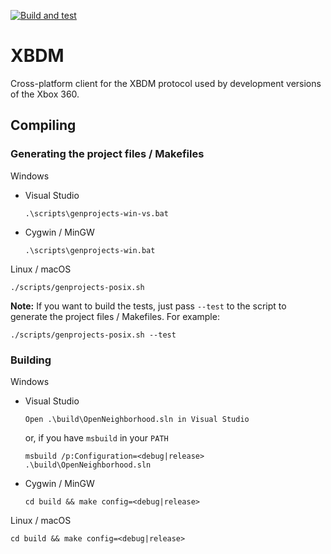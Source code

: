 [![Build and test](https://github.com/ClementDreptin/XBDM/actions/workflows/build-and-test.yml/badge.svg)](https://github.com/ClementDreptin/XBDM/actions/workflows/build-and-test.yml)

# XBDM
Cross-platform client for the XBDM protocol used by development versions of the Xbox 360.

## Compiling

### Generating the project files / Makefiles

Windows
- Visual Studio
    ```
    .\scripts\genprojects-win-vs.bat
    ```
- Cygwin / MinGW
    ```
    .\scripts\genprojects-win.bat
    ```

Linux / macOS
```
./scripts/genprojects-posix.sh
```

**Note:** If you want to build the tests, just pass `--test` to the script to generate the project files / Makefiles. For example:
```
./scripts/genprojects-posix.sh --test
```

### Building

Windows
- Visual Studio
    ```
    Open .\build\OpenNeighborhood.sln in Visual Studio
    ```
    or, if you have `msbuild` in your `PATH`
    ```
    msbuild /p:Configuration=<debug|release> .\build\OpenNeighborhood.sln
    ```
- Cygwin / MinGW
    ```
    cd build && make config=<debug|release>
    ```

Linux / macOS
```
cd build && make config=<debug|release>
```
